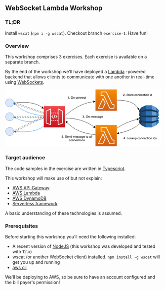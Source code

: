 ## WebSocket Lambda Workshop

### TL;DR

Install `wscat` (`npm i -g wscat`). Checkout branch `exercise-1`. Have fun!

### Overview

This workshop comprises 3 exercises. Each exercise is available on a separate branch.

By the end of the workshop we'll have deployed a [Lambda](https://aws.amazon.com/lambda/) -powered backend that allows clients to communicate with one another in real-time using [WebSockets](https://en.wikipedia.org/wiki/WebSocket).  

![Workshop diagram](workshop-diagram.png)

### Target audience

The code samples in the exercise are written in [Typescript](https://www.typescriptlang.org/).

This workshop will make use of but not explain:

 * [AWS API Gateway](https://aws.amazon.com/api-gateway/)
 * [AWS Lambda](https://aws.amazon.com/lambda/)
 * [AWS DynamoDB](https://aws.amazon.com/dynamodb/)
 * [Serverless framework](https://www.serverless.com/)
 
A basic understanding of these technologies is assumed.

### Prerequisites

Before starting this workshop you'll need the following installed:

 * A recent version of [NodeJS](https://nodejs.org/en/) (this workshop was developed and tested with 12.x)
 * [wscat](https://www.npmjs.com/package/wscat) (or another WebSocket client) installed. `npm install -g wscat` will get you up and running
 * [aws cli](https://aws.amazon.com/cli/)
 
We'll be deploying to AWS, so be sure to have an account configured and the bill payer's permission!